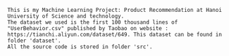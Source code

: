     This is my Machine Learning Project: Product Recommendation at Hanoi University of Science and technology.
    The dataset we used is the first 100 thousand lines of "UserBehavior.csv" published by Taobao on website : https://tianchi.aliyun.com/dataset/649. This dataset can be found in folder 'dataset'.
    All the source code is stored in folder 'src'.

